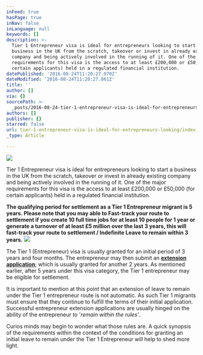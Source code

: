 ```yaml
---
inFeed: true
hasPage: true
inNav: false
inLanguage: null
keywords: []
description: >-
  Tier 1 Entrepreneur visa is ideal for entrepreneurs looking to start a
  business in the UK from the scratch, takeover or invest in already existing
  company and being actively involved in the running of it. One of the major
  requirements for this visa is the access to at least £200,000 or £50,000 (for
  certain applicants) held in a regulated financial institution.
datePublished: '2016-08-24T11:20:27.970Z'
dateModified: '2016-08-24T11:20:27.861Z'
title: ''
author: []
via: {}
sourcePath: >-
  _posts/2016-08-24-tier-1-entrepreneur-visa-is-ideal-for-entrepreneurs-looking.md
authors: []
publisher: {}
starred: false
url: tier-1-entrepreneur-visa-is-ideal-for-entrepreneurs-looking/index.html
_type: Article

---
```

![](https://the-grid-user-content.s3-us-west-2.amazonaws.com/9ac5ec49-e819-4213-bf19-8a26fd1f0917.jpg)

Tier 1 Entrepreneur visa is ideal for entrepreneurs looking to start a business in the UK from the scratch, takeover or invest in already existing company and being actively involved in the running of it. One of the major requirements for this visa is the access to at least £200,000 or £50,000 (for certain applicants) held in a regulated financial institution.

**The qualifying period for settlement as a Tier 1 Entrepreneur migrant is 5 years. Please note that you may able to Fast-track your route to settlement if you create 10 full time jobs for at least 10 people for 1 year or generate a turnover of at least £5 million over the last 3 years, this will fast-track your route to settlement / Indefinite Leave to remain within 3 years.**
![](https://the-grid-user-content.s3-us-west-2.amazonaws.com/e36b7632-0e3d-41cf-838c-2523af68f985.jpg)

The Tier 1 (Entrepreneur) visa is usually granted for an initial period of 3 years and four months. The entrepreneur may then submit an [**extension application**][0]; which is usually granted for another 2 years. As mentioned earlier, after 5 years under this visa category, the Tier 1 entrepreneur may be eligible for settlement.

It is important to mention at this point that an extension of leave to remain under the Tier 1 entrepreneur route is not automatic. As such Tier 1 migrants must ensure that they continue to fulfill the terms of their initial application. Successful entrepreneur extension applications are usually hinged on the ability of the entrepreneur to '_remain within the rules'_.

Curios minds may begin to wonder what those rules are. A quick synopsis of the requirements within the context of the conditions for granting an initial leave to remain under the Tier 1 Entrepreneur will help to shed more light.

[0]: https://www.reissedwards.com/uk-visas/tier-1-entrepreneur-extension/